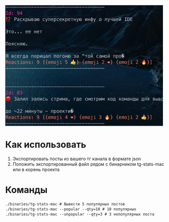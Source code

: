 <img src="images/main.png" width="500px" />

# Как использовать

1. Экспортировать посты из вашего тг канала в формате json
2. Положить экспортированный файл рядом с бинарником tg-stats-mac или в корень проекта

# Команды
```shell
./binaries/tg-stats-mac # Вывести 5 популярных постов
./binaries/tg-stats-mac --popular --qty=10 # 10 популярных
./binaries/tg-stats-mac --unpopular --qty=3 # 3 непопулярных поста
```

